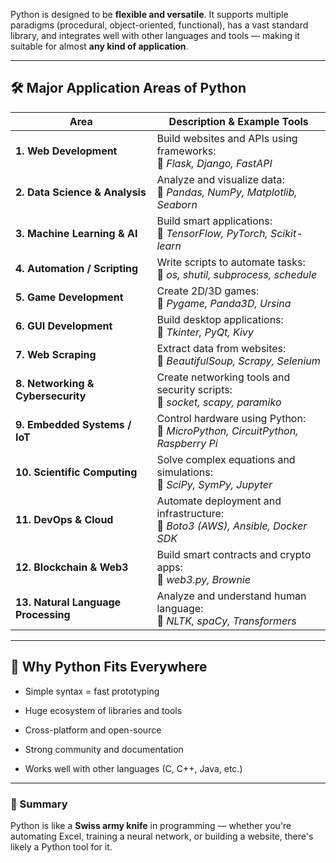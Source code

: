 Python is designed to be **flexible and versatile**. It supports multiple paradigms (procedural, object-oriented, functional), has a vast standard library, and integrates well with other languages and tools — making it suitable for almost **any kind of application**.

---

## 🛠️ Major Application Areas of Python

|Area|Description & Example Tools|
|---|---|
|**1. Web Development**|Build websites and APIs using frameworks:  <br>🔹 _Flask, Django, FastAPI_|
|**2. Data Science & Analysis**|Analyze and visualize data:  <br>🔹 _Pandas, NumPy, Matplotlib, Seaborn_|
|**3. Machine Learning & AI**|Build smart applications:  <br>🔹 _TensorFlow, PyTorch, Scikit-learn_|
|**4. Automation / Scripting**|Write scripts to automate tasks:  <br>🔹 _os, shutil, subprocess, schedule_|
|**5. Game Development**|Create 2D/3D games:  <br>🔹 _Pygame, Panda3D, Ursina_|
|**6. GUI Development**|Build desktop applications:  <br>🔹 _Tkinter, PyQt, Kivy_|
|**7. Web Scraping**|Extract data from websites:  <br>🔹 _BeautifulSoup, Scrapy, Selenium_|
|**8. Networking & Cybersecurity**|Create networking tools and security scripts:  <br>🔹 _socket, scapy, paramiko_|
|**9. Embedded Systems / IoT**|Control hardware using Python:  <br>🔹 _MicroPython, CircuitPython, Raspberry Pi_|
|**10. Scientific Computing**|Solve complex equations and simulations:  <br>🔹 _SciPy, SymPy, Jupyter_|
|**11. DevOps & Cloud**|Automate deployment and infrastructure:  <br>🔹 _Boto3 (AWS), Ansible, Docker SDK_|
|**12. Blockchain & Web3**|Build smart contracts and crypto apps:  <br>🔹 _web3.py, Brownie_|
|**13. Natural Language Processing**|Analyze and understand human language:  <br>🔹 _NLTK, spaCy, Transformers_|

---

## 🚀 Why Python Fits Everywhere

- Simple syntax = fast prototyping
    
- Huge ecosystem of libraries and tools
    
- Cross-platform and open-source
    
- Strong community and documentation
    
- Works well with other languages (C, C++, Java, etc.)
    

---

### 🧠 Summary

Python is like a **Swiss army knife** in programming — whether you're automating Excel, training a neural network, or building a website, there's likely a Python tool for it.